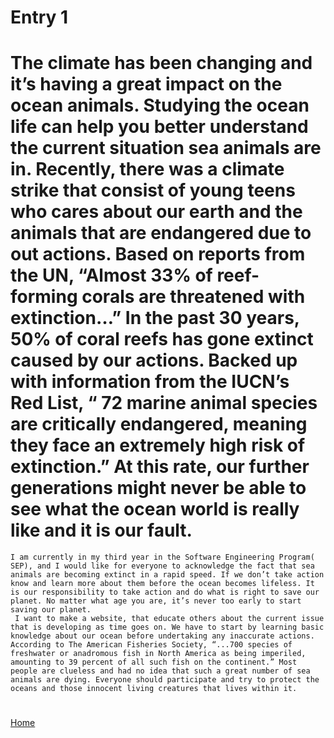 # Entry 1

#	The climate has been changing and it’s having a great impact on the ocean animals. Studying the ocean life can help you better understand the current situation sea animals are in. Recently, there was a climate strike that consist of young teens who cares about our earth and the animals that are endangered due to out actions. Based on reports from the UN, “Almost 33% of reef-forming corals are threatened with extinction…” In the past 30 years, 50% of coral reefs has gone extinct caused by our actions. Backed up with information from the IUCN’s Red List, “ 72 marine animal species are critically endangered, meaning they face an extremely high risk of extinction.” At this rate, our further generations might never be able to see what the ocean world is really like and it is our fault.
	I am currently in my third year in the Software Engineering Program( SEP), and I would like for everyone to acknowledge the fact that sea animals are becoming extinct in a rapid speed. If we don’t take action know and learn more about them before the ocean becomes lifeless. It is our responsibility to take action and do what is right to save our planet. No matter what age you are, it’s never too early to start saving our planet. 
	 I want to make a website, that educate others about the current issue that is developing as time goes on. We have to start by learning basic knowledge about our ocean before undertaking any inaccurate actions. According to The American Fisheries Society, “...700 species of freshwater or anadromous fish in North America as being imperiled, amounting to 39 percent of all such fish on the continent.” Most people are clueless and had no idea that such a great number of sea animals are dying. Everyone should participate and try to protect the oceans and those innocent living creatures that lives within it. 
#	 
[Home](../README.md)

